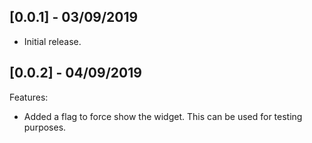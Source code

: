 ## [0.0.1] - 03/09/2019

- Initial release.

## [0.0.2] - 04/09/2019

Features:

- Added a flag to force show the widget. This can be used for testing purposes.
